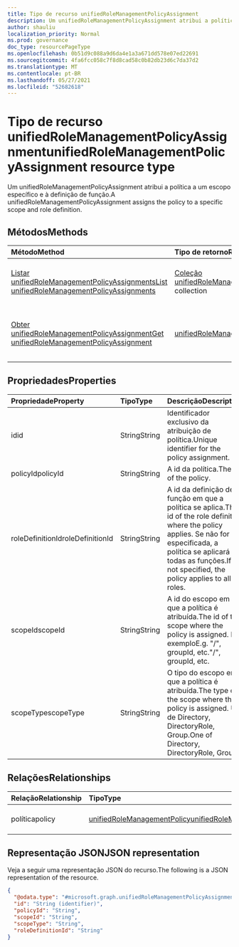 ```yaml
---
title: Tipo de recurso unifiedRoleManagementPolicyAssignment
description: Um unifiedRoleManagementPolicyAssignment atribui a política a um escopo específico e à definição de função.
author: shauliu
localization_priority: Normal
ms.prod: governance
doc_type: resourcePageType
ms.openlocfilehash: 0b51d9c088a9d6da4e1a3a671dd578e07ed22691
ms.sourcegitcommit: 4fa6fcc058c7f8d8cad58c0b82db23d6c7da37d2
ms.translationtype: MT
ms.contentlocale: pt-BR
ms.lasthandoff: 05/27/2021
ms.locfileid: "52682618"
---
```

# <a name="unifiedrolemanagementpolicyassignment-resource-type"></a><span data-ttu-id="b1b7c-103">Tipo de recurso unifiedRoleManagementPolicyAssignment</span><span class="sxs-lookup"><span data-stu-id="b1b7c-103">unifiedRoleManagementPolicyAssignment resource type</span></span>

<span data-ttu-id="b1b7c-104">Um unifiedRoleManagementPolicyAssignment atribui a política a um escopo específico e à definição de função.</span><span class="sxs-lookup"><span data-stu-id="b1b7c-104">A unifiedRoleManagementPolicyAssignment assigns the policy to a specific scope and role definition.</span></span>

## <a name="methods"></a><span data-ttu-id="b1b7c-105">Métodos</span><span class="sxs-lookup"><span data-stu-id="b1b7c-105">Methods</span></span>
|<span data-ttu-id="b1b7c-106">Método</span><span class="sxs-lookup"><span data-stu-id="b1b7c-106">Method</span></span>|<span data-ttu-id="b1b7c-107">Tipo de retorno</span><span class="sxs-lookup"><span data-stu-id="b1b7c-107">Return type</span></span>|<span data-ttu-id="b1b7c-108">Descrição</span><span class="sxs-lookup"><span data-stu-id="b1b7c-108">Description</span></span>|
|:---|:---|:---|
|[<span data-ttu-id="b1b7c-109">Listar unifiedRoleManagementPolicyAssignments</span><span class="sxs-lookup"><span data-stu-id="b1b7c-109">List unifiedRoleManagementPolicyAssignments</span></span>](../api/unifiedrolemanagementpolicyassignment-list.md)|<span data-ttu-id="b1b7c-110">[Coleção unifiedRoleManagementPolicyAssignment](../resources/unifiedrolemanagementpolicyassignment.md)</span><span class="sxs-lookup"><span data-stu-id="b1b7c-110">[unifiedRoleManagementPolicyAssignment](../resources/unifiedrolemanagementpolicyassignment.md) collection</span></span>|<span data-ttu-id="b1b7c-111">Obter uma lista dos [objetos unifiedRoleManagementPolicyAssignment](../resources/unifiedrolemanagementpolicyassignment.md) e suas propriedades.</span><span class="sxs-lookup"><span data-stu-id="b1b7c-111">Get a list of the [unifiedRoleManagementPolicyAssignment](../resources/unifiedrolemanagementpolicyassignment.md) objects and their properties.</span></span>|
|[<span data-ttu-id="b1b7c-112">Obter unifiedRoleManagementPolicyAssignment</span><span class="sxs-lookup"><span data-stu-id="b1b7c-112">Get unifiedRoleManagementPolicyAssignment</span></span>](../api/unifiedrolemanagementpolicyassignment-get.md)|[<span data-ttu-id="b1b7c-113">unifiedRoleManagementPolicyAssignment</span><span class="sxs-lookup"><span data-stu-id="b1b7c-113">unifiedRoleManagementPolicyAssignment</span></span>](../resources/unifiedrolemanagementpolicyassignment.md)|<span data-ttu-id="b1b7c-114">Leia as propriedades e as relações de [um objeto unifiedRoleManagementPolicyAssignment.](../resources/unifiedrolemanagementpolicyassignment.md)</span><span class="sxs-lookup"><span data-stu-id="b1b7c-114">Read the properties and relationships of an [unifiedRoleManagementPolicyAssignment](../resources/unifiedrolemanagementpolicyassignment.md) object.</span></span>|

## <a name="properties"></a><span data-ttu-id="b1b7c-115">Propriedades</span><span class="sxs-lookup"><span data-stu-id="b1b7c-115">Properties</span></span>
|<span data-ttu-id="b1b7c-116">Propriedade</span><span class="sxs-lookup"><span data-stu-id="b1b7c-116">Property</span></span>|<span data-ttu-id="b1b7c-117">Tipo</span><span class="sxs-lookup"><span data-stu-id="b1b7c-117">Type</span></span>|<span data-ttu-id="b1b7c-118">Descrição</span><span class="sxs-lookup"><span data-stu-id="b1b7c-118">Description</span></span>|
|:---|:---|:---|
|<span data-ttu-id="b1b7c-119">id</span><span class="sxs-lookup"><span data-stu-id="b1b7c-119">id</span></span>|<span data-ttu-id="b1b7c-120">String</span><span class="sxs-lookup"><span data-stu-id="b1b7c-120">String</span></span>|<span data-ttu-id="b1b7c-121">Identificador exclusivo da atribuição de política.</span><span class="sxs-lookup"><span data-stu-id="b1b7c-121">Unique identifier for the policy assignment.</span></span>|
|<span data-ttu-id="b1b7c-122">policyId</span><span class="sxs-lookup"><span data-stu-id="b1b7c-122">policyId</span></span>|<span data-ttu-id="b1b7c-123">String</span><span class="sxs-lookup"><span data-stu-id="b1b7c-123">String</span></span>|<span data-ttu-id="b1b7c-124">A id da política.</span><span class="sxs-lookup"><span data-stu-id="b1b7c-124">The id of the policy.</span></span>|
|<span data-ttu-id="b1b7c-125">roleDefinitionId</span><span class="sxs-lookup"><span data-stu-id="b1b7c-125">roleDefinitionId</span></span>|<span data-ttu-id="b1b7c-126">String</span><span class="sxs-lookup"><span data-stu-id="b1b7c-126">String</span></span>|<span data-ttu-id="b1b7c-127">A id da definição de função em que a política se aplica.</span><span class="sxs-lookup"><span data-stu-id="b1b7c-127">The id of the role definition where the policy applies.</span></span> <span data-ttu-id="b1b7c-128">Se não for especificada, a política se aplicará a todas as funções.</span><span class="sxs-lookup"><span data-stu-id="b1b7c-128">If not specified, the policy applies to all roles.</span></span>|
|<span data-ttu-id="b1b7c-129">scopeId</span><span class="sxs-lookup"><span data-stu-id="b1b7c-129">scopeId</span></span>|<span data-ttu-id="b1b7c-130">String</span><span class="sxs-lookup"><span data-stu-id="b1b7c-130">String</span></span>|<span data-ttu-id="b1b7c-131">A id do escopo em que a política é atribuída.</span><span class="sxs-lookup"><span data-stu-id="b1b7c-131">The id of the scope where the policy is assigned.</span></span> <span data-ttu-id="b1b7c-132">Por exemplo</span><span class="sxs-lookup"><span data-stu-id="b1b7c-132">E.g.</span></span> <span data-ttu-id="b1b7c-133">"/", groupId, etc.</span><span class="sxs-lookup"><span data-stu-id="b1b7c-133">"/", groupId, etc.</span></span>|
|<span data-ttu-id="b1b7c-134">scopeType</span><span class="sxs-lookup"><span data-stu-id="b1b7c-134">scopeType</span></span>|<span data-ttu-id="b1b7c-135">String</span><span class="sxs-lookup"><span data-stu-id="b1b7c-135">String</span></span>|<span data-ttu-id="b1b7c-136">O tipo do escopo em que a política é atribuída.</span><span class="sxs-lookup"><span data-stu-id="b1b7c-136">The type of the scope where the policy is assigned.</span></span> <span data-ttu-id="b1b7c-137">Um de Directory, DirectoryRole, Group.</span><span class="sxs-lookup"><span data-stu-id="b1b7c-137">One of Directory, DirectoryRole, Group.</span></span>|

## <a name="relationships"></a><span data-ttu-id="b1b7c-138">Relações</span><span class="sxs-lookup"><span data-stu-id="b1b7c-138">Relationships</span></span>
|<span data-ttu-id="b1b7c-139">Relação</span><span class="sxs-lookup"><span data-stu-id="b1b7c-139">Relationship</span></span>|<span data-ttu-id="b1b7c-140">Tipo</span><span class="sxs-lookup"><span data-stu-id="b1b7c-140">Type</span></span>|<span data-ttu-id="b1b7c-141">Descrição</span><span class="sxs-lookup"><span data-stu-id="b1b7c-141">Description</span></span>|
|:---|:---|:---|
|<span data-ttu-id="b1b7c-142">política</span><span class="sxs-lookup"><span data-stu-id="b1b7c-142">policy</span></span>|[<span data-ttu-id="b1b7c-143">unifiedRoleManagementPolicy</span><span class="sxs-lookup"><span data-stu-id="b1b7c-143">unifiedRoleManagementPolicy</span></span>](../resources/unifiedrolemanagementpolicy.md)|<span data-ttu-id="b1b7c-144">A política da atribuição.</span><span class="sxs-lookup"><span data-stu-id="b1b7c-144">The policy for the assignment.</span></span>|

## <a name="json-representation"></a><span data-ttu-id="b1b7c-145">Representação JSON</span><span class="sxs-lookup"><span data-stu-id="b1b7c-145">JSON representation</span></span>
<span data-ttu-id="b1b7c-146">Veja a seguir uma representação JSON do recurso.</span><span class="sxs-lookup"><span data-stu-id="b1b7c-146">The following is a JSON representation of the resource.</span></span>
<!-- {
  "blockType": "resource",
  "keyProperty": "id",
  "@odata.type": "microsoft.graph.unifiedRoleManagementPolicyAssignment",
  "openType": false
}
-->
``` json
{
  "@odata.type": "#microsoft.graph.unifiedRoleManagementPolicyAssignment",
  "id": "String (identifier)",
  "policyId": "String",
  "scopeId": "String",
  "scopeType": "String",
  "roleDefinitionId": "String"
}
```

